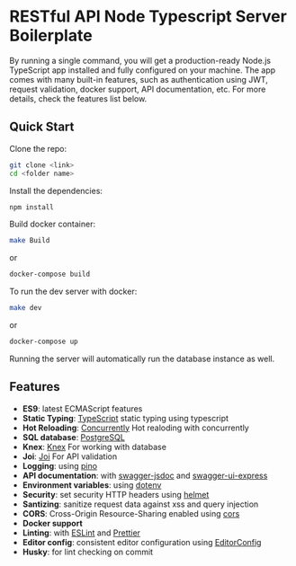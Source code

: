
# RESTful API Node Typescript Server Boilerplate

By running a single command, you will get a production-ready Node.js TypeScript app installed and fully configured on your machine. The app comes with many built-in features, such as authentication using JWT, request validation, docker support, API documentation, etc. For more details, check the features list below.

## Quick Start
Clone the repo:

```bash
git clone <link>
cd <folder name>
```

Install the dependencies:

```bash
npm install
```

Build docker container:

```bash
make Build
```

or

```bash
docker-compose build
```

To run the dev server with docker:

```bash
make dev
```

or

```bash
docker-compose up
```

Running the server will automatically run the database instance as well.

## Features

- **ES9**: latest ECMAScript features
- **Static Typing**: [TypeScript](https://www.typescriptlang.org/) static typing using typescript
- **Hot Reloading**: [Concurrently](https://github.com/open-cli-tools/concurrently) Hot realoding with concurrently
- **SQL database**: [PostgreSQL](https://www.postgresql.org/) 
- **Knex**: [Knex](https://knexjs.org/) For working with database
- **Joi**: [Joi](https://joi.dev/) For API validation 
- **Logging**: using [pino](https://github.com/pinojs/pino)
- **API documentation**: with [swagger-jsdoc](https://github.com/Surnet/swagger-jsdoc) and [swagger-ui-express](https://github.com/scottie1984/swagger-ui-express)
- **Environment variables**: using [dotenv](https://github.com/motdotla/dotenv)
- **Security**: set security HTTP headers using [helmet](https://helmetjs.github.io)
- **Santizing**: sanitize request data against xss and query injection
- **CORS**: Cross-Origin Resource-Sharing enabled using [cors](https://github.com/expressjs/cors)
- **Docker support**
- **Linting**: with [ESLint](https://eslint.org) and [Prettier](https://prettier.io)
- **Editor config**: consistent editor configuration using [EditorConfig](https://editorconfig.org)
- **Husky**: for lint checking on commit

